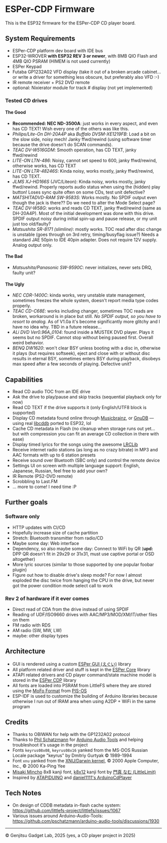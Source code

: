 # ESPer-CDP Firmware

This is the ESP32 firmware for the ESPer-CDP CD player board.

## System Requirements

* ESPer-CDP platform dev board with IDE bus
* ESP32-WROVER **with ESP32 REV 3 or newer**, with 8MB QIO Flash and 4MB QIO PSRAM (HIMEM is not used currently)
* ESPer Keypad
* Futaba GP1232A02 VFD display (take it out of a broken arcade cabinet... or write a driver for something less obscure, but preferably also VFD :-)
* IR remote receiver + PS2 DVD remote
* optional: Nixierator module for track # display (not yet implemented)

### Tested CD drives

#### The Good

* **Recommended: NEC ND-3500A**: just works in every aspect, and even has CD TEXT! Wish every one of the others was like this.
* *Philips/Lite-On DH-20A4P* aka *Buffalo DVSM-XE1219FB*: Load a bit on the slow side, noisy mech! Janky ffwd/rewind (using software timer because the drive doesn't do SCAN commands).
* *TEAC DV-W516GDM*: Smooth operation, has CD TEXT, janky ffwd/rewind
* *LITE-ON LTN-486*: Noisy, cannot set speed to 600, janky ffwd/rewind, otherwise works, has CD TEXT
* *LITE-ON LTR-48246S*: Kinda noisy, works mostly, janky ffwd/rewind, has CD TEXT.
* *JLMS XJ-HD166S* (JVC/Liteon): Kinda noisy, works mostly, janky ffwd/rewind. Properly reports audio status when using the (hidden) play button! Loses sync quite often on some CDs, test unit defective?
* *MATSHITADVD-RAM SW-9583S*: Works mostly. No SPDIF output even though the jack is there?? Do we need to alter the Mode Select page?
* *TEAC DV-W58G*: works and reads CD TEXT, janky ffwd/rewind (same as DH-20A4P). Most of the initial development was done with this drive. SPDIF output noisy during initial spin-up and pause release, or my unit just too old/faulty?
* *Matsushita SR-8171 (slimline)*: mostly works. TOC read after disc change is unstable (goes through on 3rd retry, timing/busyflag issue?) Needs a standard JAE 50pin to IDE 40pin adapter. Does not require 12V supply. Analog output only.

#### The Bad

* *Matsushita/Panasonic SW-9590C*: never initializes, never sets DRQ, faulty unit?

#### The Ugly

* *NEC CDR-1400C*: kinda works, very unstable state management, sometimes freezes the whole system, doesn't report media type codes properly.
* *TEAC CD-C68E*: works including changer, sometimes TOC reads are broken, workaround is in place but still. *No SPDIF output, so you have to resort to analog.* As of V1.0a it's become significantly more glitchy and I have no idea why. TBD in a future release...
* *ALi DVD Ver0.96A_0104*: found inside a MUSTEK DVD player. Plays it seems but no SPDIF. Cannot stop without being paused first. Overall weird behavior.
* *BENQ DW1620*: won't clear BSY unless booting with a disc in, otherwise it plays (but requires softseek), eject and close with or without disc results in eternal BSY, sometimes enters BSY during playback, disobeys max speed after a few seconds of playing. Defective unit?

## Capabilities

* Read CD audio TOC from an IDE drive
* Ask the drive to play/pause and skip tracks (sequential playback only for now)
* Read CD TEXT if the drive supports it (only English/UTF8 block is supported)
* Display CD metadata found online through [Musicbrainz](https://musicbrainz.org/), or [GnuDB](https://gnudb.org/) — using real [libcddb](lib/cddb) ported to ESP32, lol
* Cache CD metadata in Flash (no cleanup when storage runs out yet... but with compression you can fit an average CD collection in there with ease)
* Display timed lyrics for the songs using the awesome [LRCLib](https://lrclib.net/)
* Receive internet radio stations (as long as no crazy bitrate) in MP3 and AAC formats with up to 6 station presets
* Receive sound over Bluetooth (SBC only) and control the remote device
* Settings UI on screen with multiple language support: English, Japanese, Russian, feel free to add your own?
* IR Remote (PS2-DVD remote)
* Scrobbling to Last.FM
* ... more to come! I need time :P

## Further goals

### Software only

* HTTP updates with CI/CD
* Hopefully increase size of cache partition
* Stretch: Bluetooth transmitter from radio/CD
* Maybe some day: Web interface
* Dependency, so also maybe some day: Connect to WiFi by QR (**upd:** DPP QR doesn't fit in 29x29 or 31x31, must use captive portal or OSD altogether)
* More lyric sources (similar to those supported by one popular foobar plugin)
* Figure out how to disable drive's sleep mode? For now I almost exploded the disc twice from hanging the CPU in the drive, but never got the power condition mode select call to work

### Rev 2 of hardware if it ever comes

* Direct read of CDA from the drive instead of using SPDIF
* Reading of UDF/ISO9660 drives with AAC/MP3/MOD/XM/IT/other files on them
* FM radio with RDS
* AM radio (SW, MW, LW)
* maybe: other display types

## Architecture

* GUI is rendered using a custom [ESPer GUI (えぐい)](lib/espergui/) library
* All platform related driver and stuff is kept in the [ESPer Core](lib/espercore/) library
* ATAPI related drivers and CD player command/state machine model is stored in the [ESPer CDP](lib/espercdp/) library
* All fonts are loaded into PSRAM from LittleFS where they are stored using the [MoFo Format](https://github.com/vladkorotnev/plasma-clock/blob/develop/src/graphics/font.cpp#L10) from [PIS-OS](https://github.com/vladkorotnev/plasma-clock/)
* ESP-IDF is used to customize the building of Arduino libraries because otherwise I run out of IRAM area when using A2DP + WiFi in the same program

## Credits

* Thanks to OBIWAN for help with the GP1232A02 protocol
* Thanks to [Phil Schatzmann](https://www.pschatzmann.ch/) for [Arduino Audio Tools](https://github.com/pschatzmann/arduino-audio-tools) and helping troubleshoot it's usage in the project
* Fonts `keyrus08x08`, `keyrus08x16` yanked from the MS-DOS Russian Locale package "keyrus" by Dmitriy Gurtyak &copy; 1989-1994
* Font `xnu` yanked from the [XNU/Darwin kernel](https://github.com/apple/darwin-xnu/blob/main/osfmk/console/iso_font.c), &copy; 2000 Apple Computer, Inc., &copy; 2000 Ka-Ping Yee
* [Misaki Mincho](https://littlelimit.net/misaki.htm) 8x8 kanji font, [k8x12](https://littlelimit.net/k12x8.htm) kanji font by [門真 なむ (LittleLimit)](https://littlelimit.net/index.html)
* Inspired by [ATAPIDUINO](http://singlevalve.web.fc2.com/Atapiduino/atapiduino.htm) and [daniel1111's ArduinoCdPlayer](https://github.com/daniel1111/ArduinoCdPlayer)

## Tech Notes

* On design of CDDB metadata in-flash cache system: https://github.com/littlefs-project/littlefs/issues/1067
* Various issues around Arduino-Audio-Tools: https://github.com/pschatzmann/arduino-audio-tools/discussions/1930

----

&copy; Genjitsu Gadget Lab, 2025 (yes, a CD player project in 2025)